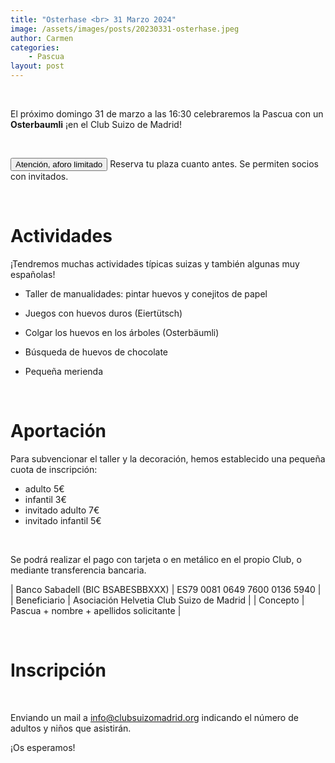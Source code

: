 ```yaml
---
title: "Osterhase <br> 31 Marzo 2024"
image: /assets/images/posts/20230331-osterhase.jpeg
author: Carmen
categories:
    - Pascua
layout: post
---
```


<br>  

El próximo domingo 31 de marzo a las 16:30 celebraremos la Pascua con un <b>Osterbaumli</b> ¡en el Club Suizo de Madrid!  
   
<br>  

<button class="btn btn-danger">Atención, aforo limitado</button> Reserva tu plaza cuanto antes. Se permiten socios con invitados.  

<!--   
<button class="btn btn-danger">Alergias alimentarias</button> No olvides indicarnos cualquier alergia alimentaria conocida por parte de los asistentes e invitados.     
-->

<br>  

# Actividades  
  
¡Tendremos muchas actividades típicas suizas y también algunas muy españolas!  
     
* Taller de manualidades: pintar huevos y conejitos de papel  
    
* Juegos con huevos duros (Eiertütsch)  
  
* Colgar los huevos en los árboles (Osterbäumli)  
  
* Búsqueda de huevos de chocolate  
    
* Pequeña merienda   
    
      
<br>  
  
# Aportación
  
Para subvencionar el taller y la decoración, hemos establecido una pequeña cuota de inscripción:   
  
* adulto 5€
* infantil 3€
* invitado adulto 7€
* invitado infantil 5€  
  
<br>  
  
Se podrá realizar el pago con tarjeta o en metálico en el propio Club, o mediante transferencia bancaria.  

     
   | Banco Sabadell (BIC BSABESBBXXX) | ES79 0081 0649 7600 0136 5940 |
   | Beneficiario | Asociación Helvetia Club Suizo de Madrid |
   | Concepto | Pascua + nombre + apellidos solicitante |
  
<br>  
    
 
# Inscripción  

<!-- <button class="btn btn-danger">PRÓXIMAMENTE...</button> -->

<!--  <iframe src="https://docs.google.com/forms/d/e/1FAIpQLSfEtMW40V_oOrCs9W_OzOatcIMAjTE1h718JoxynZAZkcbg9g/viewform?embedded=true" width="640" height="1459" frameborder="0" marginheight="0" marginwidth="0">Cargando…</iframe>  -->

<br>  

Enviando un mail a [info@clubsuizomadrid.org](mailto:info@clubsuizomadrid.org) indicando el número de adultos y niños que asistirán.  
  
¡Os esperamos! 
  